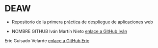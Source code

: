 # DEAW

* Repositorio de la primera práctica de despliegue de aplicaciones web

* NOMBRE	            GITHUB
Iván Martín Nieto	[enlace a GitHub Iván](https://github.com/Ivee31)

Eric Guisado Velarde	[enlace a GitHub Eric](https://github.com/ericGuivel)


